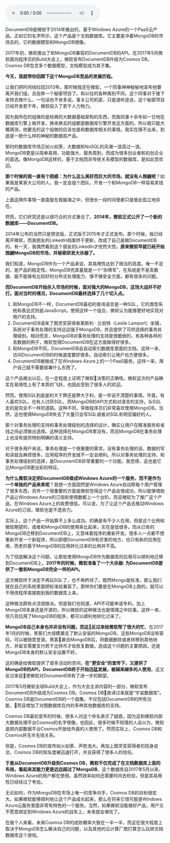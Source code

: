 <audio title="065 _ 直面MongoDB，谈微软的NoSQL战略" src="https://static001.geekbang.org/resource/audio/d2/a1/d2715820ba856d90c9d29da46b5432a1.mp3" controls="controls"></audio> 
<p>DocumentDB是微软于2014年推出的，基于Windows Azure的一个PaaS云产品。正如它的名字所示，这个产品是个文档数据库。它主要是冲着MongoDB的市场去的，它的数据模型和MongoDB很像。</p>
<p>2017年初，微软推出了和MongoDB兼容的DocumentDB的API。在2017年5月微软面向程序员的Build大会上，微软宣布DocumentDB升级为Cosmos DB。Cosmos DB包含多个数据模型，文档模型成为其子集。</p>
<p><strong>今天，我就带你回顾下这个MongoDB竞品的发展历程。</strong></p>
<p>让我们把时间线拉回2013年。那时候我还在微软，一个同事神神秘秘地宣布他要离开我们组，去投奔一个秘密项目了。和以往的各种离别不同，这个同事对于接下来转去做什么，一句话也不肯多说。事关公司机密，只是道听途说，这个秘密项目已经开发若干年，微软投入了若干人力物力。</p>
<p>因为我所在的组做的是经典的大数据基础架构的东西，而我同事十余年如一日地在数据库引擎上做开发，换来换去的组都是数据库引擎开发这方面的。所以我只能大概猜测，他要去的这个组做的应该也是和数据库相关的事情。我实在猜不出来，到底是一款什么样的神秘的数据库产品。</p>
<p>那时的数据库市场正如火如荼，大数据和NoSQL的风潮一浪高过一浪。MongoDB更是以简单易用、功能强大、服务周到，而成为很多创业者和初创企业的首选。像MongoDB这样的，基于文档而非传统关系模型的数据库，是如此受欢迎。</p>
<p><strong>那个时候的我一直有个困惑：为什么这么美好而巨大的市场，就没有人觊觎呢</strong>？如果我是某家大公司的人，我一定会组个团队，开发一个和MongoDB一样容易卖钱的产品。</p>
<p>上面这两件事情一直盘旋在我脑海之中，但很长一段时间里都只是彼此孤立地存在。</p>
<p>然而，它们终究还是以很巧合的方式重合了。<strong>2014年，微软正式公开了一个新的数据库——DocumentDB。</strong></p>
<!-- [[[read_end]]] -->
<p>2014年公布的当然只是预览版，正式版于2015年才正式发布。那个时候，我已经离开微软，而我朋友的LinkedIn档案终于更新，改成了自己是做DocumentDB的。有一天，我偶然看到这个朋友的LinkedIn才恍然大悟，<strong>原来微软早就已经开始觊觎MongoDB的市场，并秘密研发大杀器了。</strong></p>
<p>我们知道，MongoDB作为一个产品来说，其易用性达到了相当的高度。唯一不足的，是产品的稳定性。MongoDB充其量就是一个“杂牌军”，在系统是不是丢数据、能不能够有比较好的分布式处理能力、够不够安全方面，都有很多的问题。</p>
<p><strong>而DocumentDB开始杀入市场的时候，面对强大的MongoDB，这场大战并不好打。面对当时的境况，DocumentDB最终选择了几个切入点。</strong></p>
<ol>
<li>和MongoDB不一样，DocumentDB最初的查询语言是一种SQL，它的类型系统和表达式则是JavaScript。使用这样一个组合，微软认为能够更好地实现对用户的支持。</li>
<li>DocumentDB请来了图灵奖获得者莱斯利 · 兰伯特（Leslie Lamport）坐镇，系统对于事务处理的支持远远强于MongoDB，并且提供了可供选择的事务处理级别。相对而言，MongoDB对事务处理的支持是很脆弱的，有各种各样的丢数据的例子，微软觉得DocumentDB在这方面做得好很多。</li>
<li>和MongoDB不同，DocumentDB会自动索引数据库里面的文档。这样一来，访问DocumentDB的时候速度要好很多。自动索引让用户也方便很多。</li>
<li>DocumentDB被做成了在Windows Azure上的一个PaaS服务。这样一来，用户自己就不需要部署什么东西了。</li>
</ol>
<p>这个产品推出以后，在一定程度上证明了微软决策的正确性。微软这次的产品确实在易用性上有了本质的飞跃，也因此受到了很多人的欢迎。</p>
<p>然而，使用SQL到底是利大于弊还是弊大于利，是一件说不清楚的事情。毕竟，有人喜欢SQL，也有人讨厌SQL。而MongoDB的API方式和对语言的支持，与SQL走的是完全不一样的道路。这种不同，导致程序员们非常喜欢使用MongoDB。当然，这也使得MongoDB失去了大量只会写SQL或者对SQL有明显偏好的人。</p>
<p>那个对事务处理的支持和事务处理级别的选择的设计，确实让用户在精准服务和省钱之间必须做出选择。这种选择在MongoDB里没有，而且MongoDB在事务处理上也没有提供特别明确的语义支持。</p>
<p>对于很多用户来说，事务处理是一个很重要的需求。没有事务处理的话，数据的写和读就会麻烦很多，应用程序的开发就不一定会顺利。所以对事务处理的支持，和事务处理级别的选择，是DocumentDB非常重要的一个功能。我觉得，这也是它比MongoDB更出彩的特征。</p>
<p><strong>为什么微软决定把DocumentDB做成Windows Azure的一个服务，而不是作为一个单独的产品来卖呢</strong>？我想一方面固然是Windows Azure自动帮每个用户管理了很多东西，另外一个很重要的方面是微软觉得这个产品会很成功，所以能够借助产品让Windows Azure的订阅和使用数都上一个台阶。而且微软为了推广这个产品，在Windows Azure上的收费很低。可以说，为了让这个产品去推动Windows Azure的订阅，微软也是不遗余力。</p>
<p>实际上，这个产品一开始算不上多么成功。的确是有不少人在用，但是这个比例和微软期望的，或者和MongoDB的使用率比起来，实在是低很多。而从已有的MongoDB迁移到DocumentDB上，又意味着程序的重新开发。很多人一点都不想重新开发一个新程序，所以即便DocumentDB有厉害的地方，也只有新的应用在用，而老的基于MongoDB的应用转化过来的比例并不高。</p>
<p>为了彻底解决这个问题，让那些使用MongoDB作为数据库的应用可以顺利地迁移到DocumentDB上，<strong>2017年的时候，微软准备了一个大杀器: 为DocumentDB提供了一套和MongoDB完全一样的API。</strong></p>
<p>这次微软终于决定不再玩SQL了，也不再矜持了。既然Mongo是标准，那么我们就在自己的系统里面把标准给兼容了。那样你们要是在MongoDB上跑的，就可以不用改程序直接跑到我的数据库上来。</p>
<p>这种做法颇有点流氓做派。但是我们也知道，API不可能申请专利，加上MongoDB本身还是开源的，所以微软的这种做法也是情理之中的事。这样一来，但凡背后用了MongoDB的程序，都可以顺利地转化过来了。</p>
<p><strong>MongoDB自己本身也并非没有问题，而这反过来给微软帮了很大的忙</strong>。在2017年1月的时候，黑客们大规模袭击了默认安装的MongoDB。这些MongoDB没有密码，可以被随意登录。黑客袭击MongoDB后，将数据删除或者转移到其他地方，并留言需要支付若干比特币才给恢复数据。造成这个问题的主要原因，还是MongoDB本身的默认安全设置不好。</p>
<p>这的确是给微软提供了很多活动的空间。<strong>在“更安全”的宣传下，又提供了MongoDB的API，DocumentDB终于开始迅猛发展，被越来越多的人使用</strong>。这又反过来促使微软对DocumentDB有了进一步的期望。</p>
<p>2017年5月微软全球Build大会上，作为大会主讲内容的一部分，微软宣布DocumentDB升级成为Cosmos DB。Cosmos DB直译过来就是“宇宙数据库”。Cosmos DB是DocumentDB的一个超集，不仅包括DocumentDB的所有功能，而且增加了对图数据库在内的多种其他数据库的支持。</p>
<p>Cosmos DB最初宣布的时候，很多人对这个命名表示了疑惑，因为这和微软内部大数据处理平台Cosmos的名字很像。也因此，很多时候不知情的人会以为，微软是把内部数据平台Cosmos开放给外面的人使用了。然而实际上，Cosmos DB和Cosmos并无半毛钱关系。</p>
<p>但是，Cosmos DB的宣传如火如荼、声势浩大。再加上图灵奖获得者的现身说法，Cosmos DB的知名度被迅速打开，并且获得了很多人的信任。</p>
<p><strong>于是从DocumentDB升级到Cosmos DB，微软不仅完成了在文档数据库上面的布局，看起来其能力更是远远超过了MongoDB</strong>。这个数据库自2017年5月以来，Windows Azure的用户都在使用。虽然效率如何还需要时间去检验，但是其易用性已经经过了考验。</p>
<p>无论如何，作为MongoDB在市场上唯一的竞争对手，Cosmos DB的目标很宏大。如果微软能够顺利地让这个产品成长起来，那么在将来它很可能是Windows Azure云服务里面非常有特色的一个服务。当然，如果微软没能做好产品，用户又不愿意绑定到Windows Azure的战车上，未来就会堪忧了。</p>
<p>在我个人来看，未来Cosmos DB的成败概率大致在一半一半，而这在很大程度上取决于MongoDB怎么解决自己的问题，以及其他的云计算厂商打算怎么玩转文档数据库这个游戏。</p>
<p></p>
